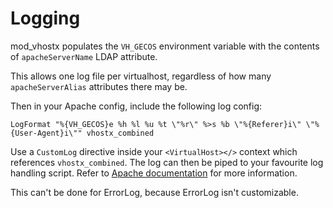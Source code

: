 Logging
=======

mod_vhostx populates the `VH_GECOS` environment variable with the contents of `apacheServerName` LDAP attribute.

This allows one log file per virtualhost, regardless of how many `apacheServerAlias` attributes there may be.

Then in your Apache config, include the following log config:
```
LogFormat "%{VH_GECOS}e %h %l %u %t \"%r\" %>s %b \"%{Referer}i\" \"%{User-Agent}i\"" vhostx_combined
```
Use a `CustomLog` directive inside your `<VirtualHost></>` context which references `vhostx_combined`. The log can then be piped to your favourite log handling script. Refer to [Apache documentation](http://httpd.apache.org/docs/2.2/mod/mod_log_config.html#customlog) for more information.

This can't be done for ErrorLog, because ErrorLog isn't customizable.


